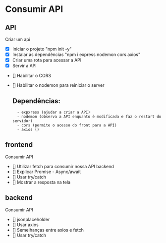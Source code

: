 # Consumir API

## API
Criar um api

- [x] Iniciar o projeto "npm init -y"
- [x] Instalar as dependências "npm i express nodemon cors axios"
- [x] Criar uma rota para acessar a API
- [x] Servir a API
- [] Habilitar o CORS
- [] Habilitar o nodemon para reiniciar o server

    ## Dependências:
        - expxress (ajudar a criar a API)
        - nodemon (observa a API enquanto é modificada e faz o restart do servidor)
        - cors (permite o acesso do front para a API)
        - axios ()

## frontend
Consumir API

- [] Utilizar fetch para consumir nossa API backend
- [] Explicar Promise - Async/await
- [] Usar try/catch
- [] Mostrar a resposta na tela

## backend
Consumir API

- [] jsonplaceholder
- [] Usar axios
- [] Semelhanças entre axios e fetch
- [] Usar try/catch